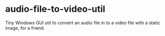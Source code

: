 # audio-file-to-video-util

Tiny Windows GUI util to convert an audio file in to a video file with a static image, for a friend. 
